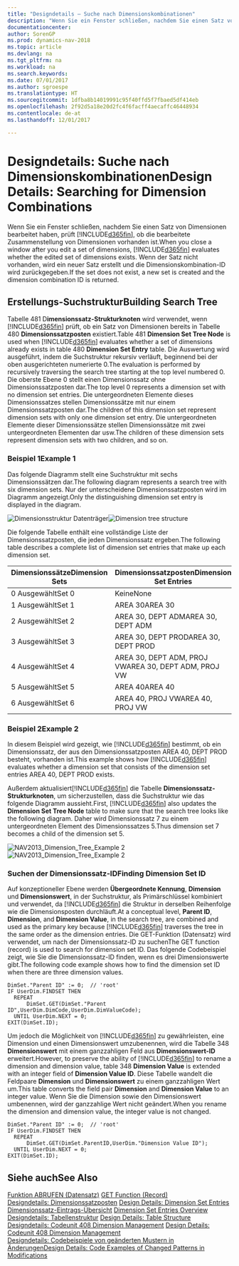 ```yaml
---
title: "Designdetails – Suche nach Dimensionskombinationen"
description: "Wenn Sie ein Fenster schließen, nachdem Sie einen Satz von Dimensionen bearbeitet haben, prüft [!INCLUDE[d365fin](includes/d365fin_md.md)] , ob die bearbeitete Zusammenstellung von Dimensionen vorhanden ist. Wenn der Satz nicht vorhanden, wird ein neuer Satz erstellt und die Dimensionskombination-ID wird zurückgegeben."
documentationcenter: 
author: SorenGP
ms.prod: dynamics-nav-2018
ms.topic: article
ms.devlang: na
ms.tgt_pltfrm: na
ms.workload: na
ms.search.keywords: 
ms.date: 07/01/2017
ms.author: sgroespe
ms.translationtype: HT
ms.sourcegitcommit: 1dfba8b14019991c95f40ffd5f7fbaed5df414eb
ms.openlocfilehash: 2f92d5a18e20d2fc4f6facff4aecaffc46448934
ms.contentlocale: de-at
ms.lasthandoff: 12/01/2017

---
```

# <a name="design-details-searching-for-dimension-combinations"></a><span data-ttu-id="71690-104">Designdetails: Suche nach Dimensionskombinationen</span><span class="sxs-lookup"><span data-stu-id="71690-104">Design Details: Searching for Dimension Combinations</span></span>
<span data-ttu-id="71690-105">Wenn Sie ein Fenster schließen, nachdem Sie einen Satz von Dimensionen bearbeitet haben, prüft [!INCLUDE[d365fin](includes/d365fin_md.md)], ob die bearbeitete Zusammenstellung von Dimensionen vorhanden ist.</span><span class="sxs-lookup"><span data-stu-id="71690-105">When you close a window after you edit a set of dimensions, [!INCLUDE[d365fin](includes/d365fin_md.md)] evaluates whether the edited set of dimensions exists.</span></span> <span data-ttu-id="71690-106">Wenn der Satz nicht vorhanden, wird ein neuer Satz erstellt und die Dimensionskombination-ID wird zurückgegeben.</span><span class="sxs-lookup"><span data-stu-id="71690-106">If the set does not exist, a new set is created and the dimension combination ID is returned.</span></span>  

## <a name="building-search-tree"></a><span data-ttu-id="71690-107">Erstellungs-Suchstruktur</span><span class="sxs-lookup"><span data-stu-id="71690-107">Building Search Tree</span></span>  
 <span data-ttu-id="71690-108">Tabelle 481 D**imensionssatz-Strukturknoten** wird verwendet, wenn [!INCLUDE[d365fin](includes/d365fin_md.md)] prüft, ob ein Satz von Dimensionen bereits in Tabelle 480 **Dimensionssatzposten** existiert.</span><span class="sxs-lookup"><span data-stu-id="71690-108">Table 481 **Dimension Set Tree Node** is used when [!INCLUDE[d365fin](includes/d365fin_md.md)] evaluates whether a set of dimensions already exists in table 480 **Dimension Set Entry** table.</span></span> <span data-ttu-id="71690-109">Die Auswertung wird ausgeführt, indem die Suchstruktur rekursiv verläuft, beginnend bei der oben ausgerichteten numerierte 0.</span><span class="sxs-lookup"><span data-stu-id="71690-109">The evaluation is performed by recursively traversing the search tree starting at the top level numbered 0.</span></span> <span data-ttu-id="71690-110">Die oberste Ebene 0 stellt einen Dimensionssatz ohne Dimensionssatzposten dar.</span><span class="sxs-lookup"><span data-stu-id="71690-110">The top level 0 represents a dimension set with no dimension set entries.</span></span> <span data-ttu-id="71690-111">Die untergeordneten Elemente dieses Dimensionssatzes stellen Dimensionssätze mit nur einem Dimensionssatzposten dar.</span><span class="sxs-lookup"><span data-stu-id="71690-111">The children of this dimension set represent dimension sets with only one dimension set entry.</span></span> <span data-ttu-id="71690-112">Die untergeordneten Elemente dieser Dimensionssätze stellen Dimensionssätze mit zwei untergeordneten Elementen dar usw.</span><span class="sxs-lookup"><span data-stu-id="71690-112">The children of these dimension sets represent dimension sets with two children, and so on.</span></span>  

### <a name="example-1"></a><span data-ttu-id="71690-113">Beispiel 1</span><span class="sxs-lookup"><span data-stu-id="71690-113">Example 1</span></span>  
 <span data-ttu-id="71690-114">Das folgende Diagramm stellt eine Suchstruktur mit sechs Dimensionssätzen dar.</span><span class="sxs-lookup"><span data-stu-id="71690-114">The following diagram represents a search tree with six dimension sets.</span></span> <span data-ttu-id="71690-115">Nur der unterscheidene Dimensionssatzposten wird im Diagramm angezeigt.</span><span class="sxs-lookup"><span data-stu-id="71690-115">Only the distinguishing dimension set entry is displayed in the diagram.</span></span>  

 <span data-ttu-id="71690-116">![Dimensionsstruktur Datenträger](media/nav2013_dimension_tree.png "NAV2013_Dimension_Tree")</span><span class="sxs-lookup"><span data-stu-id="71690-116">![Dimension tree structure](media/nav2013_dimension_tree.png "NAV2013_Dimension_Tree")</span></span>  

 <span data-ttu-id="71690-117">Die folgende Tabelle enthält eine vollständige Liste der Dimensionssatzposten, die jeden Dimensionssatz ergeben.</span><span class="sxs-lookup"><span data-stu-id="71690-117">The following table describes a complete list of dimension set entries that make up each dimension set.</span></span>  

|<span data-ttu-id="71690-118">Dimensionssätze</span><span class="sxs-lookup"><span data-stu-id="71690-118">Dimension Sets</span></span>|<span data-ttu-id="71690-119">Dimensionssatzposten</span><span class="sxs-lookup"><span data-stu-id="71690-119">Dimension Set Entries</span></span>|  
|--------------------|---------------------------|  
|<span data-ttu-id="71690-120">0 Ausgewählt</span><span class="sxs-lookup"><span data-stu-id="71690-120">Set 0</span></span>|<span data-ttu-id="71690-121">Keine</span><span class="sxs-lookup"><span data-stu-id="71690-121">None</span></span>|  
|<span data-ttu-id="71690-122">1 Ausgewählt</span><span class="sxs-lookup"><span data-stu-id="71690-122">Set 1</span></span>|<span data-ttu-id="71690-123">AREA 30</span><span class="sxs-lookup"><span data-stu-id="71690-123">AREA 30</span></span>|  
|<span data-ttu-id="71690-124">2 Ausgewählt</span><span class="sxs-lookup"><span data-stu-id="71690-124">Set 2</span></span>|<span data-ttu-id="71690-125">AREA 30, DEPT ADM</span><span class="sxs-lookup"><span data-stu-id="71690-125">AREA 30, DEPT ADM</span></span>|  
|<span data-ttu-id="71690-126">3 Ausgewählt</span><span class="sxs-lookup"><span data-stu-id="71690-126">Set 3</span></span>|<span data-ttu-id="71690-127">AREA 30, DEPT PROD</span><span class="sxs-lookup"><span data-stu-id="71690-127">AREA 30, DEPT PROD</span></span>|  
|<span data-ttu-id="71690-128">4 Ausgewählt</span><span class="sxs-lookup"><span data-stu-id="71690-128">Set 4</span></span>|<span data-ttu-id="71690-129">AREA 30, DEPT ADM, PROJ VW</span><span class="sxs-lookup"><span data-stu-id="71690-129">AREA 30, DEPT ADM, PROJ VW</span></span>|  
|<span data-ttu-id="71690-130">5 Ausgewählt</span><span class="sxs-lookup"><span data-stu-id="71690-130">Set 5</span></span>|<span data-ttu-id="71690-131">AREA 40</span><span class="sxs-lookup"><span data-stu-id="71690-131">AREA 40</span></span>|  
|<span data-ttu-id="71690-132">6 Ausgewählt</span><span class="sxs-lookup"><span data-stu-id="71690-132">Set 6</span></span>|<span data-ttu-id="71690-133">AREA 40, PROJ VW</span><span class="sxs-lookup"><span data-stu-id="71690-133">AREA 40, PROJ VW</span></span>|  

### <a name="example-2"></a><span data-ttu-id="71690-134">Beispiel 2</span><span class="sxs-lookup"><span data-stu-id="71690-134">Example 2</span></span>  
 <span data-ttu-id="71690-135">In diesem Beispiel wird gezeigt, wie [!INCLUDE[d365fin](includes/d365fin_md.md)] bestimmt, ob ein Dimensionssatz, der aus den Dimensionssatzposten AREA 40, DEPT PROD besteht, vorhanden ist.</span><span class="sxs-lookup"><span data-stu-id="71690-135">This example shows how [!INCLUDE[d365fin](includes/d365fin_md.md)] evaluates whether a dimension set that consists of the dimension set entries AREA 40, DEPT PROD exists.</span></span>  

 <span data-ttu-id="71690-136">Außerdem aktualisiert[!INCLUDE[d365fin](includes/d365fin_md.md)] die Tabelle **Dimensionssatz-Strukturknoten**, um sicherzustellen, dass die Suchstruktur wie das folgende Diagramm aussieht.</span><span class="sxs-lookup"><span data-stu-id="71690-136">First, [!INCLUDE[d365fin](includes/d365fin_md.md)] also updates the **Dimension Set Tree Node** table to make sure that the search tree looks like the following diagram.</span></span> <span data-ttu-id="71690-137">Daher wird Dimensionssatz 7 zu einem untergeordneten Element des Dimensionssatzes 5.</span><span class="sxs-lookup"><span data-stu-id="71690-137">Thus dimension set 7 becomes a child of the dimension set 5.</span></span>  

 <span data-ttu-id="71690-138">![NAV2013&#95;Dimension&#95;Tree&#95;Example 2](media/nav2013_dimension_tree_example2.png "NAV2013_Dimension_Tree_Example2")</span><span class="sxs-lookup"><span data-stu-id="71690-138">![NAV2013&#95;Dimension&#95;Tree&#95;Example 2](media/nav2013_dimension_tree_example2.png "NAV2013_Dimension_Tree_Example2")</span></span>  

### <a name="finding-dimension-set-id"></a><span data-ttu-id="71690-139">Suchen der Dimensionssatz-ID</span><span class="sxs-lookup"><span data-stu-id="71690-139">Finding Dimension Set ID</span></span>  
 <span data-ttu-id="71690-140">Auf konzeptioneller Ebene werden **Übergeordnete Kennung**, **Dimension** und **Dimensionswert**, in der Suchstruktur, als Primärschlüssel kombiniert und verwendet, da [!INCLUDE[d365fin](includes/d365fin_md.md)] die Struktur in derselben Reihenfolge wie die Dimensionsposten durchläuft.</span><span class="sxs-lookup"><span data-stu-id="71690-140">At a conceptual level, **Parent ID**, **Dimension**, and **Dimension Value**, in the search tree, are combined and used as the primary key because [!INCLUDE[d365fin](includes/d365fin_md.md)] traverses the tree in the same order as the dimension entries.</span></span> <span data-ttu-id="71690-141">Die GET-Funktion (Datensatz) wird verwendet, um nach der Dimensionssatz-ID zu suchen</span><span class="sxs-lookup"><span data-stu-id="71690-141">The GET function (record) is used to search for dimension set ID.</span></span> <span data-ttu-id="71690-142">Das folgende Codebeispiel zeigt, wie Sie die Dimensionssatz-ID finden, wenn es drei Dimensionswerte gibt.</span><span class="sxs-lookup"><span data-stu-id="71690-142">The following code example shows how to find the dimension set ID when there are three dimension values.</span></span>  

```  
DimSet."Parent ID" := 0;  // 'root'  
IF UserDim.FINDSET THEN  
  REPEAT  
      DimSet.GET(DimSet."Parent ID",UserDim.DimCode,UserDim.DimValueCode);  
  UNTIL UserDim.NEXT = 0;  
EXIT(DimSet.ID);  

```  

 <span data-ttu-id="71690-143">Um jedoch die Möglichkeit von [!INCLUDE[d365fin](includes/d365fin_md.md)] zu gewährleisten, eine Dimension und einen Dimensionswert umzubenennen, wird die Tabelle 348 **Dimensionswert** mit einem ganzzahligen Feld aus **Dimensionswert-ID** erweitert.</span><span class="sxs-lookup"><span data-stu-id="71690-143">However, to preserve the ability of [!INCLUDE[d365fin](includes/d365fin_md.md)] to rename a dimension and dimension value, table 348 **Dimension Value** is extended with an integer field of **Dimension Value ID**.</span></span> <span data-ttu-id="71690-144">Diese Tabelle wandelt die Feldpaare **Dimension** und **Dimensionswert** zu einem ganzzahligen Wert um.</span><span class="sxs-lookup"><span data-stu-id="71690-144">This table converts the field pair **Dimension** and **Dimension Value** to an integer value.</span></span> <span data-ttu-id="71690-145">Wenn Sie die Dimension sowie den Dimensionswert umbenennen, wird der ganzzahlige Wert nicht geändert.</span><span class="sxs-lookup"><span data-stu-id="71690-145">When you rename the dimension and dimension value, the integer value is not changed.</span></span>  

```  
DimSet."Parent ID" := 0;  // 'root'  
IF UserDim.FINDSET THEN  
  REPEAT  
      DimSet.GET(DimSet.ParentID,UserDim."Dimension Value ID");  
  UNTIL UserDim.NEXT = 0;  
EXIT(DimSet.ID);  

```  

## <a name="see-also"></a><span data-ttu-id="71690-146">Siehe auch</span><span class="sxs-lookup"><span data-stu-id="71690-146">See Also</span></span>  
 <span data-ttu-id="71690-147">[Funktion ABRUFEN (Datensatz)](https://msdn.microsoft.com/en-us/library/dd301056.aspx)  </span><span class="sxs-lookup"><span data-stu-id="71690-147">[GET Function (Record)](https://msdn.microsoft.com/en-us/library/dd301056.aspx)  </span></span>  
 <span data-ttu-id="71690-148">[Designdetails: Dimensionssatzposten](design-details-dimension-set-entries.md) </span><span class="sxs-lookup"><span data-stu-id="71690-148">[Design Details: Dimension Set Entries](design-details-dimension-set-entries.md) </span></span>  
 <span data-ttu-id="71690-149">[Dimensionssatz-Eintrags-Übersicht](design-details-dimension-set-entries-overview.md) </span><span class="sxs-lookup"><span data-stu-id="71690-149">[Dimension Set Entries Overview](design-details-dimension-set-entries-overview.md) </span></span>  
 <span data-ttu-id="71690-150">[Designdetails: Tabellenstruktur](design-details-table-structure.md) </span><span class="sxs-lookup"><span data-stu-id="71690-150">[Design Details: Table Structure](design-details-table-structure.md) </span></span>  
 <span data-ttu-id="71690-151">[Designdetails: Codeunit 408 Dimension Management](design-details-codeunit-408-dimension-management.md) </span><span class="sxs-lookup"><span data-stu-id="71690-151">[Design Details: Codeunit 408 Dimension Management](design-details-codeunit-408-dimension-management.md) </span></span>  
 [<span data-ttu-id="71690-152">Designdetails: Codebeispiele von geänderten Mustern in Änderungen</span><span class="sxs-lookup"><span data-stu-id="71690-152">Design Details: Code Examples of Changed Patterns in Modifications</span></span>](design-details-code-examples-of-changed-patterns-in-modifications.md)


